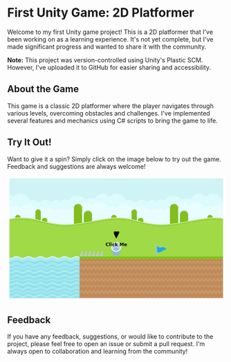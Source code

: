# First Unity Game: 2D Platformer

Welcome to my first Unity game project! This is a 2D platformer that I've been working on as a learning experience. It's not yet complete, but I've made significant progress and wanted to share it with the community.

**Note:** This project was version-controlled using Unity's Plastic SCM. However, I've uploaded it to GitHub for easier sharing and accessibility.

## About the Game

This game is a classic 2D platformer where the player navigates through various levels, overcoming obstacles and challenges. I've implemented several features and mechanics using C# scripts to bring the game to life.

## Try It Out!

Want to give it a spin? Simply click on the image below to try out the game. Feedback and suggestions are always welcome!

[![Game Preview](clickMe.png)](https://developer.cloud.unity3d.com/webgl/webgl.html?shareId=MWKadO-J8Qg9hEbOvTNw76v4CH1xo6W7PDsbow1O4nw)

## Feedback

If you have any feedback, suggestions, or would like to contribute to the project, please feel free to open an issue or submit a pull request. I'm always open to collaboration and learning from the community!
